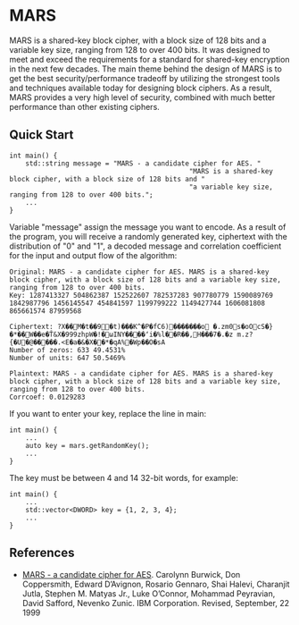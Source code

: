 # MARS

MARS is a shared-key block cipher, with a block size of 128 bits and a variable key size, ranging from 128 to over 400 bits. It was designed to meet and exceed the requirements for a standard for shared-key encryption in the next few decades. The main theme behind the design of MARS is to get the best security/performance tradeoff by utilizing the strongest tools and techniques available today for designing block ciphers. As a result, MARS provides a very high level of security, combined with much better performance than other existing ciphers.

## Quick Start

    int main() {
        std::string message = "MARS - a candidate cipher for AES. "
                                                 "MARS is a shared-key block cipher, with a block size of 128 bits and "
                                                 "a variable key size, ranging from 128 to over 400 bits.";
        ...
    }

Variable "message" assign the message you want to encode. As a result of the program, you will receive a randomly generated key, ciphertext with the distribution of "0" and "1", a decoded message and correlation coefficient for the input and output flow of the algorithm:

    Original: MARS - a candidate cipher for AES. MARS is a shared-key block cipher, with a block size of 128 bits and a variable key size, ranging from 128 to over 400 bits.
    Key: 1287413327 504862387 152522607 782537283 907780779 1590089769 1842987796 1456145547 454841597 1199799222 1149427744 1606081808 865661574 87959568

    Ciphertext: ?X��M�t��9�t)���K^�P�fC6)�������o �.zm0s�oOcS�}�*��W��e�Ť&X�999zhpW�!�ωINY����ʻi�%l��R��,H���7�.�z m.z?{�U�@�����.<E�a�&�X��*�qA%�Wp��O�sA
    Number of zeros: 633 49.4531%
    Number of units: 647 50.5469%

    Plaintext: MARS - a candidate cipher for AES. MARS is a shared-key block cipher, with a block size of 128 bits and a variable key size, ranging from 128 to over 400 bits.
    Corrcoef: 0.0129283

If you want to enter your key, replace the line in main:

    int main() {
        ...
        auto key = mars.getRandomKey();
        ...
    }

The key must be between 4 and 14 32-bit words, for example:

    int main() {
        ...
        std::vector<DWORD> key = {1, 2, 3, 4};
        ...
    }

## References
- [MARS - a candidate cipher for AES](http://citeseerx.ist.psu.edu/viewdoc/download?doi=10.1.1.35.5604&rep=rep1&type=pdf).
  Carolynn Burwick, Don Coppersmith, Edward D’Avignon, Rosario Gennaro, Shai Halevi, Charanjit Jutla, Stephen M. Matyas Jr., Luke O’Connor, Mohammad Peyravian, David Safford, Nevenko Zunic. IBM Corporation. Revised, September, 22 1999

